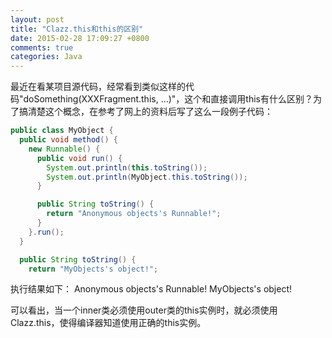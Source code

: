 ```yaml
---
layout: post
title: "Clazz.this和this的区别"
date: 2015-02-28 17:09:27 +0800
comments: true
categories: Java
---
```


最近在看某项目源代码，经常看到类似这样的代码"doSomething(XXXFragment.this, ...)"，这个和直接调用this有什么区别？为了搞清楚这个概念，在参考了网上的资料后写了这么一段例子代码：

```Java
public class MyObject {
  public void method() {
    new Runnable() {
      public void run() {
        System.out.println(this.toString());
        System.out.println(MyObject.this.toString());
      }

      public String toString() {
        return "Anonymous objects's Runnable!";
      }
    }.run();
  }

  public String toString() {
    return "MyObjects's object!";
```

执行结果如下：
Anonymous objects's Runnable!
MyObjects's object!

可以看出，当一个inner类必须使用outer类的this实例时，就必须使用Clazz.this，使得编译器知道使用正确的this实例。